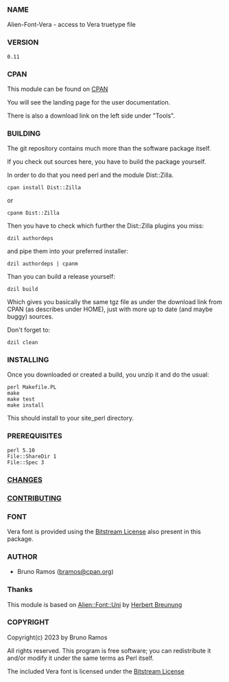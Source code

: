 ### NAME

Alien-Font-Vera - access to Vera truetype file

### VERSION

`0.11`

### CPAN

This module can be found on [CPAN](https://metacpan.org/pod/Alien::Font::Vera)

You will see the landing page for the user documentation.

There is also a download link on the left side under "Tools".

### BUILDING

The git repository contains much more than the software package itself.

If you check out sources here, you have to build the package yourself.

In order to do that you need perl and the module Dist::Zilla.

    cpan install Dist::Zilla

or 

    cpanm Dist::Zilla

Then you have to check which further the Dist::Zilla plugins you miss:

    dzil authordeps

and pipe them into your preferred installer:

    dzil authordeps | cpanm

Than you can build a release yourself:

    dzil build

Which gives you basically the same tgz file as under the download link
from CPAN (as describes under HOME), just with more up to date 
(and maybe buggy) sources.

Don't forget to:

    dzil clean

### INSTALLING

Once you downloaded or created a build, you unzip it and do the usual:

    perl Makefile.PL
    make
    make test
    make install

This should install to your site_perl directory.

### PREREQUISITES

    perl 5.10 
    File::ShareDir 1
    File::Spec 3        

### [CHANGES](https://github.com/brunoramoslu/Alien-Font-Vera/blob/main/Changes)

### [CONTRIBUTING](https://github.com/brunoramoslu/Alien-Font-Vera/blob/main/CONTRIBUTING)

### FONT

Vera font is provided using the [Bitstream License](share/License.txt) also present in this
package.

### AUTHOR

- Bruno Ramos (bramos@cpan.org)

### Thanks

This module is based on
[Alien::Font::Uni](https://github.com/lichtkind/Alien-Font-Uni)
by [Herbert Breunung ](https://github.com/lichtkind)

### COPYRIGHT

Copyright(c) 2023 by Bruno Ramos

All rights reserved.  This program is free software; you can
redistribute it and/or modify it under the same terms as Perl 
itself.

The included Vera font is licensed under the [Bitstream License](share/License.txt)

